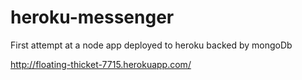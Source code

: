 heroku-messenger
================

First attempt at a node app deployed to heroku backed by mongoDb

http://floating-thicket-7715.herokuapp.com/
